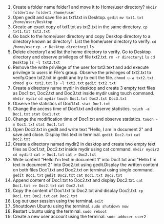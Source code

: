 1. Create a folder name folder1 and move it to Home/user directory?
``mkdir folder1``
``mv folder1 /home/user``
2. Open gedit and save file as txt1.txt in Desktop.
``gedit``
``mv txt1.txt /home/user/Desktop``
3. Create an exact copy of txt1.txt as txt2.txt in the same directory.
``cp txt1.txt txt2.txt``	
4. Go back to the home/user directory and copy Desktop directory to a
directory known as directory1. List the home/user directory to verify.
``cd /home/user``
``cp -r Desktop directory1``
``ls``
5. Delete directory1 and list the home directory to verify. Go to Desktop
directory and observe privileges of file txt2.txt.
``rm -r directory1``
``ls``
``cd Desktop``
``ls -l txt2.txt``
6. Remove the write privilege of the user for txt2.text and add execute
privilege to users in File's group. Observe the privileges of txt2.txt to
verify.Open txt2.txt in gedit and try to edit the file.
``chmod u-w txt2.txt``
``chmod g+x txt2.txt``
``ls -l txt2.txt``
``gedit txt2.txt``
7. Create a directory name mydir in desktop and create 3 empty text files
as Doc1.txt, Doc2.txt and Doc3.txt inside mydir using touch command.
``mkdir mydir``
``cd mydir``
``touch Doc1.txt Doc2.txt Doc3.txt``
8. Observe the statistics of Doc1.txt.
``stat Doc1.txt``
9. Change the access time of Doc1.txt and observe statistics.
``touch -a Doc1.txt``
``stat Doc1.txt``
10. Change the modification time of Doc1.txt and observe statistics.
``touch -m Doc1.txt``
``stat Doc1.txt``
11. Open Doc2.txt in gedit and write text "Hello, I am in document 2" and
save and close. Display this text in terminal.
``gedit Doc2.txt``
``cat Doc2.txt``
12. Create a directory named mydir2 in desktop and create two empty text
files as Doc1.txt, Doc2.txt inside mydir using cat command.
``mkdir mydir2``
``cd mydir2``
``cat > Doc1.txt``
``cat > Doc2.txt``
13. Write content "Hello I'm text in document 1" into Doc1.txt and "Hello
I'm text in document 2" into Doc2.txt using gedit.Display the written
content on both files Doc1.txt and Doc2.txt on terminal using single
command.
``gedit Doc1.txt``
``gedit Doc2.txt``
``cat Doc1.txt Doc2.txt``
14. Append content of Doc1.txt to Doc2.txt and display Doc2.txt.
``cat Doc1.txt >> Doc2.txt``
``cat Doc2.txt``
15. Copy the content of Doc1.txt to Doc2.txt and display Doc2.txt.
``cp Doc1.txt Doc2.txt``
``cat Doc2.txt``
16. Log out user session using the terminal.
``exit``
17. Shoutdown Ubuntu using the terminal.
``sudo shutdown now``
18. Restart Ubuntu using the terminal.
``sudo reboot``
19. Create a new user account using the terminal.
``sudo adduser user2``
